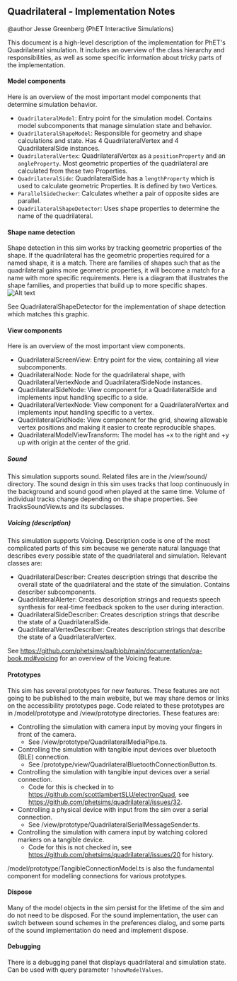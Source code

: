 ## Quadrilateral - Implementation Notes

@author Jesse Greenberg (PhET Interactive Simulations)

This document is a high-level description of the implementation for PhET's Quadrilateral simulation. It includes an
overview of the class hierarchy and responsibilities, as well as some specific information about tricky parts of the
implementation.

#### Model components

Here is an overview of the most important model components that determine simulation behavior.

- `QuadrilateralModel`: Entry point for the simulation model. Contains model subcomponents that manage simulation state
  and behavior.
- `QuadrilateralShapeModel`: Responsible for geometry and shape calculations and state. Has 4 QuadrilateralVertex and 4
  QuadrilateralSide instances.
- `QuadrilateralVertex`: QuadrilateralVertex as a `positionProperty` and an `angleProperty`. Most geometric properties
  of the quadrilateral are calculated from these two Properties.
- `QuadrilateralSide`: QuadrilateralSide has a `lengthProperty` which is used to calculate geometric Properties. It is
  defined by two Vertices.
- `ParallelSideChecker`: Calculates whether a pair of opposite sides are parallel.
- `QuadrilateralShapeDetector`: Uses shape properties to determine the name of the quadrilateral.

#### Shape name detection

Shape detection in this sim works by tracking geometric properties of the shape. If the quadrilateral has the geometric
properties required for a named shape, it is a match. There are families of shapes such that as the quadrilateral gains
more geometric properties, it will become a match for a name with more specific requirements. Here is a diagram that
illustrates the shape families, and properties that build up to more specific shapes.
<img src="https://user-images.githubusercontent.com/6396244/221933377-fdc7d16e-9edb-4974-bf9a-eff72ce49af0.png" alt="Alt text" title="Optional title">

See QuadrilateralShapeDetector for the implementation of shape detection which matches this graphic.

#### View components

Here is an overview of the most important view components.

- QuadrilateralScreenView: Entry point for the view, containing all view subcomponents.
- QuadrilateralNode: Node for the quadrilateral shape, with QuadrilateralVertexNode and QuadrilateralSideNode instances.
- QuadrilateralSideNode: View component for a QuadrilateralSide and implements input handling specific to a side.
- QuadrilateralVertexNode: View component for a QuadrilateralVertex and implements input handling specific to a vertex.
- QuadrilateralGridNode: View component for the grid, showing allowable vertex positions and making it easier to create
  reproducible shapes.
- QuadrilateralModelViewTransform: The model has +x to the right and +y up with origin at the center of the grid.

##### Sound

This simulation supports sound. Related files are in the /view/sound/ directory. The sound design in this sim uses
tracks that loop continuously in the background and sound good when played at the same time. Volume of individual tracks
change depending on the shape properties. See TracksSoundView.ts and its subclasses.

##### Voicing (description)

This simulation supports Voicing. Description code is one of the most complicated parts of this sim because we generate
natural language that describes every possible state of the quadrilateral and simulation. Relevant classes are:

- QuadrilateralDescriber: Creates description strings that describe the overall state of the quadrilateral and the state
  of the simulation. Contains describer subcomponents.
- QuadrilateralAlerter: Creates description strings and requests speech synthesis for real-time feedback spoken to the
  user during interaction.
- QuadrilateralSideDescriber: Creates description strings that describe the state of a QuadrilateralSide.
- QuadrilateralVertexDescriber: Creates description strings that describe the state of a QuadrilateralVertex.

See https://github.com/phetsims/qa/blob/main/documentation/qa-book.md#voicing for an overview of the Voicing feature.

#### Prototypes

This sim has several prototypes for new features. These features are not going to be published to the main website, but
we may share demos or links on the accessibility prototypes page. Code related to these prototypes are in
/model/prototype and /view/prototype directories. These features are:

- Controlling the simulation with camera input by moving your fingers in front of the camera.
  - See /view/prototype/QuadrilateralMediaPipe.ts.
- Controlling the simulation with tangible input devices over bluetooth (BLE) connection.
  - See /prototype/view/QuadrilateralBluetoothConnectionButton.ts.
- Controlling the simulation with tangible input devices over a serial connection.
  - Code for this is checked in to https://github.com/scottlambertSLU/electronQuad,
    see https://github.com/phetsims/quadrilateral/issues/32.
- Controlling a physical device with input from the sim over a serial connection.
  - See /view/prototype/QuadrilateralSerialMessageSender.ts.
- Controlling the simulation with camera input by watching colored markers on a tangible device.
  - Code for this is not checked in, see https://github.com/phetsims/quadrilateral/issues/20 for history.

/model/prototype/TangibleConnectionModel.ts is also the fundamental component for modelling connections for various
prototypes.

#### Dispose

Many of the model objects in the sim persist for the lifetime of the sim and do not need to be disposed. For the sound
implementation, the user can switch between sound schemes in the preferences dialog, and some parts of the sound
implementation do need and implement dispose.

#### Debugging

There is a debugging panel that displays quadrilateral and simulation state. Can be used with query
parameter `?showModelValues`.
